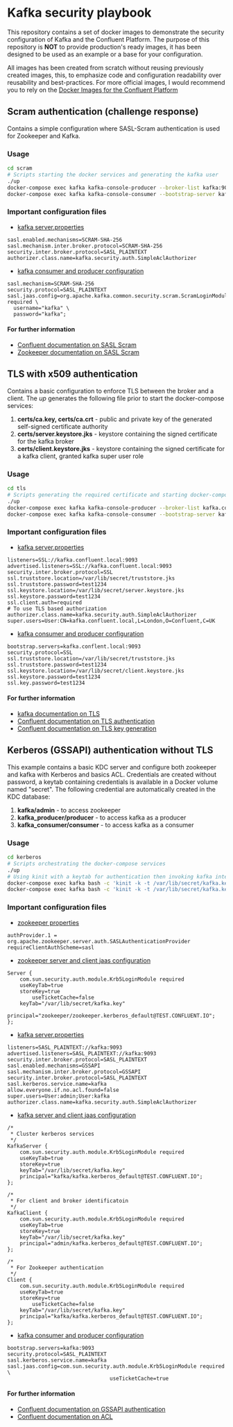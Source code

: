 # Kafka security playbook

This repository contains a set of docker images to demonstrate the security configuration of Kafka and the Confluent Platform. The purpose of this repository is **NOT** to provide production's ready images, it has been designed to be used as an example or a base for your configuration.

All images has been created from scratch without reusing previously created images, this, to emphasize code and configuration readability over reusability and best-practices. For more official images, I would recommend you to rely on the [Docker Images for the Confluent Platform](https://github.com/confluentinc/cp-docker-images)

## Scram authentication (challenge response)
Contains a simple configuration where SASL-Scram authentication is used for Zookeeper and Kafka.

### Usage
```bash
cd scram
# Scripts starting the docker services and generating the kafka user
./up
docker-compose exec kafka kafka-console-producer --broker-list kafka:9093 --producer.config /etc/kafka/consumer.properties --topic test
docker-compose exec kafka kafka-console-consumer --bootstrap-server kafka:9093 --consumer.config /etc/kafka/consumer.properties --topic test --from-beginning
```

### Important configuration files
* [kafka server.properties](scram/kafka/server.properties)
```
sasl.enabled.mechanisms=SCRAM-SHA-256
sasl.mechanism.inter.broker.protocol=SCRAM-SHA-256
security.inter.broker.protocol=SASL_PLAINTEXT
authorizer.class.name=kafka.security.auth.SimpleAclAuthorizer
```
* [kafka consumer and producer configuration](scram/kafka/consumer.properties)
```
sasl.mechanism=SCRAM-SHA-256
security.protocol=SASL_PLAINTEXT
sasl.jaas.config=org.apache.kafka.common.security.scram.ScramLoginModule required \
  username="kafka" \
  password="kafka";
```

#### For further information
* [Confluent documentation on SASL Scram](https://docs.confluent.io/current/kafka/authentication_sasl_scram.html)
* [Zookeeper documentation on SASL Scram](https://cwiki.apache.org/confluence/display/ZOOKEEPER/Client-Server+mutual+authentication)

## TLS with x509 authentication
Contains a basic configuration to enforce TLS between the broker and a client. The _up_ generates the following file prior to start the docker-compose services:
1. __certs/ca.key, certs/ca.crt__ - public and private key of the generated self-signed certificate authority
2. __certs/server.keystore.jks__ - keystore containing the signed certificate for the kafka broker  
3. __certs/client.keystore.jks__ - keystore containing the signed certificate for a kafka client, granted kafka super user role   


### Usage
```bash
cd tls
# Scripts generating the required certificate and starting docker-compose services
./up
docker-compose exec kafka kafka-console-producer --broker-list kafka.confluent.local:9093 --topic test --producer.config /etc/kafka/consumer.properties
docker-compose exec kafka kafka-console-consumer --bootstrap-server kafka.confluent.local:9093 --topic test --consumer.config /etc/kafka/consumer.properties --from-beginning
```

### Important configuration files
* [kafka server.properties](tls/kafka/server.properties)
```
listeners=SSL://kafka.confluent.local:9093
advertised.listeners=SSL://kafka.confluent.local:9093
security.inter.broker.protocol=SSL
ssl.truststore.location=/var/lib/secret/truststore.jks
ssl.truststore.password=test1234
ssl.keystore.location=/var/lib/secret/server.keystore.jks
ssl.keystore.password=test1234
ssl.client.auth=required
# To use TLS based authorization
authorizer.class.name=kafka.security.auth.SimpleAclAuthorizer
super.users=User:CN=kafka.confluent.local,L=London,O=Confluent,C=UK
```
* [kafka consumer and producer configuration](tls/kafka/consumer.properties)
```
bootstrap.servers=kafka.conflent.local:9093
security.protocol=SSL
ssl.truststore.location=/var/lib/secret/truststore.jks
ssl.truststore.password=test1234
ssl.keystore.location=/var/lib/secret/client.keystore.jks
ssl.keystore.password=test1234
ssl.key.password=test1234
```

#### For further information
* [kafka documentation on TLS](http://kafka.apache.org/documentation.html#security_ssl)
* [Confluent documentation on TLS authentication](https://docs.confluent.io/current/kafka/authentication_ssl.html)
* [Confluent documentation on TLS key generation](https://docs.confluent.io/current/tutorials/security_tutorial.html#generating-keys-certs)

## Kerberos (GSSAPI) authentication without TLS
This example contains a basic KDC server and configure both zookeeper and kafka with Kerberos and basics ACL. Credentials are created without password, a keytab containing credentials is available in a Docker volume named "secret". The following credential are automatically created in the KDC database:
1. __kafka/admin__ - to access zookeeper
2. __kafka_producer/producer__  - to access kafka as a producer
3. __kafka_consumer/consumer__  - to access kafka as a consumer

### Usage
```bash
cd kerberos
# Scripts orchestrating the docker-compose services
./up
# Using kinit with a keytab for authentication then invoking kafka interfaces
docker-compose exec kafka bash -c 'kinit -k -t /var/lib/secret/kafka.key kafka_producer/producer && kafka-console-producer --broker-list kafka:9093 --topic test --producer.config /etc/kafka/consumer.properties'
docker-compose exec kafka bash -c 'kinit -k -t /var/lib/secret/kafka.key kafka_consumer/consumer && kafka-console-consumer --bootstrap-server kafka:9093 --topic test --consumer.config /etc/kafka/consumer.properties --from-beginning'
```

### Important configuration files
* [zookeeper properties](kerberos/zookeeper/zookeeper.properties)
```
authProvider.1 = org.apache.zookeeper.server.auth.SASLAuthenticationProvider
requireClientAuthScheme=sasl
```
* [zookeeper server and client jaas configuration](kerberos/zookeeper/zookeeper.sasl.jaas.config)
```
Server {
    com.sun.security.auth.module.Krb5LoginModule required
    useKeyTab=true
    storeKey=true
		useTicketCache=false
    keyTab="/var/lib/secret/kafka.key"
    principal="zookeeper/zookeeper.kerberos_default@TEST.CONFLUENT.IO";
};
```
* [kafka server.properties](kerberos/kafka/server.properties)
```
listeners=SASL_PLAINTEXT://kafka:9093
advertised.listeners=SASL_PLAINTEXT://kafka:9093
security.inter.broker.protocol=SASL_PLAINTEXT
sasl.enabled.mechanisms=GSSAPI
sasl.mechanism.inter.broker.protocol=GSSAPI
security.inter.broker.protocol=SASL_PLAINTEXT
sasl.kerberos.service.name=kafka
allow.everyone.if.no.acl.found=false
super.users=User:admin;User:kafka
authorizer.class.name=kafka.security.auth.SimpleAclAuthorizer
```

* [kafka server and client jaas configuration](kerberos/kafka/kafka.sasl.jaas.config)
```
/*
 * Cluster kerberos services
 */
KafkaServer {
    com.sun.security.auth.module.Krb5LoginModule required
    useKeyTab=true
    storeKey=true
    keyTab="/var/lib/secret/kafka.key"
    principal="kafka/kafka.kerberos_default@TEST.CONFLUENT.IO";
};

/*
 * For client and broker identificatoin
 */
KafkaClient {
    com.sun.security.auth.module.Krb5LoginModule required
    useKeyTab=true
    storeKey=true
    keyTab="/var/lib/secret/kafka.key"
    principal="admin/kafka.kerberos_default@TEST.CONFLUENT.IO";
};

/*
 * For Zookeeper authentication
 */
Client {
    com.sun.security.auth.module.Krb5LoginModule required
    useKeyTab=true
    storeKey=true
		useTicketCache=false
    keyTab="/var/lib/secret/kafka.key"
    principal="kafka/kafka.kerberos_default@TEST.CONFLUENT.IO";
};

```
* [kafka consumer and producer configuration](kerberos/kafka/consumer.properties)
```
bootstrap.servers=kafka:9093
security.protocol=SASL_PLAINTEXT
sasl.kerberos.service.name=kafka
sasl.jaas.config=com.sun.security.auth.module.Krb5LoginModule required \
								 useTicketCache=true
```


#### For further information
* [Confluent documentation on GSSAPI authentication](https://docs.confluent.io/current/kafka/authentication_sasl_gssapi.html)
* [Confluent documentation on ACL](https://docs.confluent.io/current/kafka/authorization.html)
